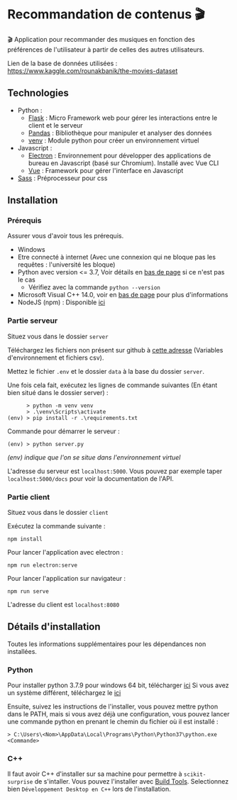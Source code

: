 # Recommandation de contenus 🎬
🎬 Application pour recommander des musiques en fonction des préférences de l'utilisateur à partir de celles des autres utilisateurs.

Lien de la base de données utilisées : https://www.kaggle.com/rounakbanik/the-movies-dataset

## Technologies
* Python :
	* [Flask](https://flask.palletsprojects.com/en/2.0.x/) : Micro Framework web pour gérer les interactions entre le client et le serveur
	* [Pandas](https://pandas.pydata.org) : Bibliothèque pour manipuler et analyser des données
	* [venv](https://docs.python.org/fr/3/library/venv.html) : Module python pour créer un environnement virtuel
* Javascript :
	* [Electron](https://www.electronjs.org) : Environnement pour développer des applications de bureau en Javascript (basé sur Chromium). Installé avec Vue CLI
	* [Vue](https://vuejs.org) : Framework pour gérer l'interface en Javascript
* [Sass](https://sass-lang.com) : Préprocesseur pour css


## Installation

### Prérequis

Assurer vous d'avoir tous les prérequis.
 - Windows
 - Etre connecté à internet (Avec une connexion qui ne bloque pas les requêtes : l'université les bloque)
 - Python avec version <= 3.7, Voir détails en [bas de page](#python) si ce n'est pas le cas
   - Vérifiez avec la commande ```python --version```
 - Microsoft Visual C++ 14.0, voir en [bas de page](#c) pour plus d'informations
 - NodeJS (npm) : Disponible [ici](https://nodejs.org)

### Partie serveur
Situez vous dans le dossier `server`

Téléchargez les fichiers non présent sur github à [cette adresse](https://1fichier.com/?8stcfjpgvbsurfe58swj) (Variables d'environnement et fichiers csv).

Mettez le fichier `.env` et le dossier `data` à la base du dossier `server`.

Une fois cela fait, exécutez les lignes de commande suivantes (En étant bien situé dans le dossier server) :
```
      > python -m venv venv
      > .\venv\Scripts\activate
(env) > pip install -r .\requirements.txt
```
Commande pour démarrer le serveur :
```
(env) > python server.py
```
*(env) indique que l'on se situe dans l'environnement virtuel*


L'adresse du serveur est `localhost:5000`.
Vous pouvez par exemple taper `localhost:5000/docs` pour voir la documentation de l'API.

### Partie client
Situez vous dans le dossier `client`

Exécutez la commande suivante : 
```
npm install
```

Pour lancer l'application avec electron :
```
npm run electron:serve
```
Pour lancer l'application sur navigateur :
```
npm run serve
```
L'adresse du client est `localhost:8080`

## Détails d'installation

Toutes les informations supplémentaires pour les dépendances non installées.
### Python
Pour installer python 3.7.9 pour windows 64 bit, télécharger [ici](https://www.python.org/ftp/python/3.7.9/python-3.7.9-amd64-webinstall.exe)
Si vous avez un système différent, téléchargez le [ici](https://www.python.org/downloads/windows/)

Ensuite, suivez les instructions de l'installer, vous pouvez mettre python dans le PATH, mais si vous avez déjà une configuration, vous pouvez lancer une commande python en prenant le chemin du fichier où il est installé : 
```properties
> C:\Users\<Nom>\AppData\Local\Programs\Python\Python37\python.exe <Commande>
```

### C++
Il faut avoir C++ d'installer sur sa machine pour permettre à `scikit-surprise` de s'intaller. Vous pouvez l'installer avec [Build Tools](https://visualstudio.microsoft.com/fr/visual-cpp-build-tools/). Selectionnez bien `Développement Desktop en C++` lors de l'installation.